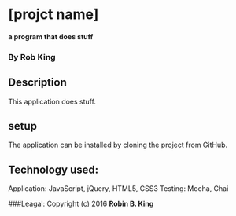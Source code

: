 # [projct name]

#### a program that does stuff

### By Rob King

## Description
This application does stuff.

## setup
The application can be installed by cloning the project from GitHub.

## Technology used:
Application: JavaScript, jQuery, HTML5, CSS3
Testing: Mocha, Chai

###Leagal:
Copyright (c) 2016 **Robin B. King**
